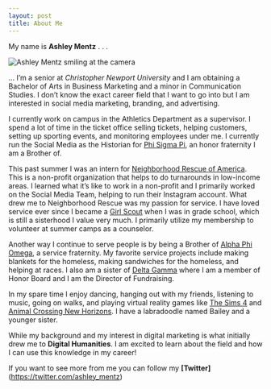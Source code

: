 ```yaml
---
layout: post
title: About Me
---
```


My name is **Ashley Mentz** . . .

![Ashley Mentz smiling at the camera](https://ashleymentz.github.io/ashleymentzblog/images/Headshot2.JPG)

... I’m a senior at _Christopher Newport University_ and I am obtaining a Bachelor of Arts in Business Marketing and a minor in Communication Studies. I don’t know the exact career field that I want to go into but I am interested in social media marketing, branding, and advertising.

I currently work on campus in the Athletics Department as a supervisor. I spend a lot of time in the ticket office selling tickets, helping customers, setting up sporting events, and monitoring employees under me. I currently run the Social Media as the Historian for [Phi Sigma Pi](https://phisigmapi.org/), an honor fraternity I am a Brother of.

This past summer I was an intern for [Neighborhood Rescue of America](https://neighborhoodrescue.org/). This is a non-profit organization that helps to do turnarounds in low-income areas. I learned what it’s like to work in a non-profit and I primarily worked on the Social Media Team, helping to run their Instagram account. What drew me to Neighborhood Rescue was my passion for service. I have loved service ever since I became a [Girl Scout](https://girlscouts.org) when I was in grade school, which is still a sisterhood I value very much. I primarily utilize my membership to volunteer at summer camps as a counselor. 

Another way I continue to serve people is by being a Brother of [Alpha Phi Omega](https://apo.org), a service fraternity. My favorite service projects include making blankets for the homeless, making sandwiches for the homeless, and helping at races. I also am a sister of [Delta Gamma](https://deltagamma.org) where I am a member of Honor Board and I am the Director of Fundraising. 

In my spare time I enjoy dancing, hanging out with my friends, listening to music, going on walks, and playing virtual reality games like [The Sims 4](https://www.ea.com/games/the-sims/the-sims-4) and [Animal Crossing New Horizons](https://www.animal-crossing.com/new-horizons/). I have a labradoodle named Bailey and a younger sister. 

While my background and my interest in digital marketing is what initially drew me to **Digital Humanities**. I am excited to learn about the field and how I can use this knowledge in my career!

If you want to see more from me you can follow my **[Twitter]**(https://twitter.com/ashley_mentz)

